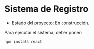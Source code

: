 <h1>Sistema de Registro</h1>

- Estado del proyecto: En construcción.

Para ejecutar el sistema, deber poner:

```npm install react```

